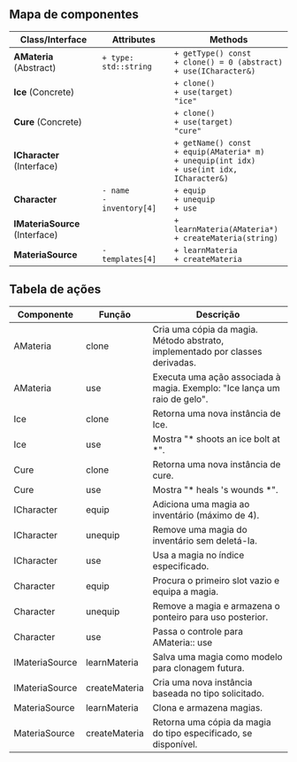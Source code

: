 ## Mapa de componentes

| Class/Interface | Attributes | Methods |
|---|---|---|
| **AMateria** (Abstract) | `+ type: std::string` | `+ getType() const` <br> `+ clone() = 0 (abstract)` <br> `+ use(ICharacter&)` |
| **Ice** (Concrete) |  | `+ clone()` <br> `+ use(target)` <br> `"ice"` |
| **Cure** (Concrete) |  | `+ clone()` <br> `+ use(target)` <br> `"cure"` |
| **ICharacter** (Interface) |  | `+ getName() const` <br> `+ equip(AMateria* m)` <br> `+ unequip(int idx)` <br> `+ use(int idx, ICharacter&)` |
| **Character** | `- name` <br> `- inventory[4]` | `+ equip` <br> `+ unequip` <br> `+ use` |
| **IMateriaSource** (Interface) |  | `+ learnMateria(AMateria*)` <br> `+ createMateria(string)` |
| **MateriaSource** | `- templates[4]` | `+ learnMateria` <br> `+ createMateria` |


## Tabela de ações
| Componente | Função | Descrição |
|---|---|---|
| AMateria | clone | Cria uma cópia da magia. Método abstrato, implementado por classes derivadas. |
| AMateria | use | Executa uma ação associada à magia. Exemplo: "Ice lança um raio de gelo". |
| Ice | clone | Retorna uma nova instância de Ice. |
| Ice | use | Mostra "* shoots an ice bolt at <name> *". |
| Cure | clone | Retorna uma nova instância de cure. |
| Cure | use | Mostra "* heals <name>'s wounds *". |
| ICharacter | equip | Adiciona uma magia ao inventário (máximo de 4). |
| ICharacter | unequip | Remove uma magia do inventário sem deletá-la. |
| ICharacter | use | Usa a magia no índice especificado. |
| Character | equip | Procura o primeiro slot vazio e equipa a magia. |
| Character | unequip | Remove a magia e armazena o ponteiro para uso posterior. |
| Character | use | Passa o controle para AMateria:: use |
| IMateriaSource | learnMateria | Salva uma magia como modelo para clonagem futura. |
| IMateriaSource | createMateria | Cria uma nova instância baseada no tipo solicitado. |
| MateriaSource | learnMateria | Clona e armazena magias. |
| MateriaSource | createMateria | Retorna uma cópia da magia do tipo especificado, se disponível. |
